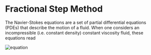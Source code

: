 # Fractional Step Method

The Navier-Stokes equations are a set of partial differential equations (PDEs) that describe the motion of a fluid. When one considers an incompressible (i.e. constant density) constant viscosity fluid, these equations read

![equation](https://latex.codecogs.com/svg.image?\begin{aligned}\nabla\cdot\mathbf{v}&=0\\\,\frac{\partial\mathbf{v}}{\partial&space;t}&plus;(\mathbf{v}\cdot\nabla)\mathbf{v}&=-\frac{1}{\rho}\nabla&space;p&plus;\frac{\mu}{\rho}\Delta\mathbf{v}\end{aligned})
